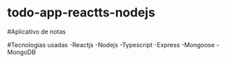 # todo-app-reactts-nodejs
#Aplicativo de notas

#Tecnologias usadas -Reactjs -Nodejs -Typescript -Express -Mongoose -MongoDB
